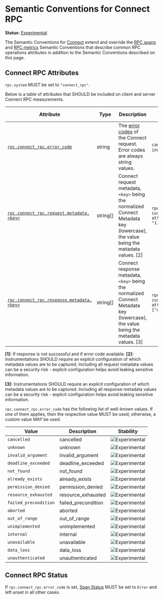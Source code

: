 <!--- Hugo front matter used to generate the website version of this page:
linkTitle: Connect
--->

# Semantic Conventions for Connect RPC

**Status**: [Experimental][DocumentStatus]

The Semantic Conventions for [Connect](http://connect.build) extend and override the [RPC spans](rpc-spans.md) and [RPC metrics](rpc-metrics.md) Semantic Conventions
that describe common RPC operations attributes in addition to the Semantic Conventions
described on this page.

## Connect RPC Attributes

`rpc.system` MUST be set to `"connect_rpc"`.

Below is a table of attributes that SHOULD be included on client and server Connect RPC measurements.

<!-- semconv rpc.connect_rpc(full,tag=connect_rpc-tech-specific) -->
<!-- NOTE: THIS TEXT IS AUTOGENERATED. DO NOT EDIT BY HAND. -->
<!-- see templates/registry/markdown/snippet.md.j2 -->

| Attribute  | Type | Description  | Examples  | [Requirement Level](https://opentelemetry.io/docs/specs/semconv/general/attribute-requirement-level/) | Stability |
|---|---|---|---|---|---|
| [`rpc.connect_rpc.error_code`](/docs/attributes-registry/rpc.md) | string | The [error codes](https://connect.build/docs/protocol/#error-codes) of the Connect request. Error codes are always string values. | `cancelled`; `unknown`; `invalid_argument` | `Conditionally Required` [1] | ![Experimental](https://img.shields.io/badge/-experimental-blue) |
| [`rpc.connect_rpc.request.metadata.<key>`](/docs/attributes-registry/rpc.md) | string[] | Connect request metadata, `<key>` being the normalized Connect Metadata key (lowercase), the value being the metadata values. [2] | `rpc.request.metadata.my-custom-metadata-attribute=["1.2.3.4", "1.2.3.5"]` | `Opt-In` | ![Experimental](https://img.shields.io/badge/-experimental-blue) |
| [`rpc.connect_rpc.response.metadata.<key>`](/docs/attributes-registry/rpc.md) | string[] | Connect response metadata, `<key>` being the normalized Connect Metadata key (lowercase), the value being the metadata values. [3] | `rpc.response.metadata.my-custom-metadata-attribute=["attribute_value"]` | `Opt-In` | ![Experimental](https://img.shields.io/badge/-experimental-blue) |

**[1]:** If response is not successful and if error code available.
**[2]:** Instrumentations SHOULD require an explicit configuration of which metadata values are to be captured. Including all request metadata values can be a security risk - explicit configuration helps avoid leaking sensitive information.

**[3]:** Instrumentations SHOULD require an explicit configuration of which metadata values are to be captured. Including all response metadata values can be a security risk - explicit configuration helps avoid leaking sensitive information.


`rpc.connect_rpc.error_code` has the following list of well-known values. If one of them applies, then the respective value MUST be used; otherwise, a custom value MAY be used.

| Value  | Description | Stability |
|---|---|---|
| `cancelled` | cancelled | ![Experimental](https://img.shields.io/badge/-experimental-blue) |
| `unknown` | unknown | ![Experimental](https://img.shields.io/badge/-experimental-blue) |
| `invalid_argument` | invalid_argument | ![Experimental](https://img.shields.io/badge/-experimental-blue) |
| `deadline_exceeded` | deadline_exceeded | ![Experimental](https://img.shields.io/badge/-experimental-blue) |
| `not_found` | not_found | ![Experimental](https://img.shields.io/badge/-experimental-blue) |
| `already_exists` | already_exists | ![Experimental](https://img.shields.io/badge/-experimental-blue) |
| `permission_denied` | permission_denied | ![Experimental](https://img.shields.io/badge/-experimental-blue) |
| `resource_exhausted` | resource_exhausted | ![Experimental](https://img.shields.io/badge/-experimental-blue) |
| `failed_precondition` | failed_precondition | ![Experimental](https://img.shields.io/badge/-experimental-blue) |
| `aborted` | aborted | ![Experimental](https://img.shields.io/badge/-experimental-blue) |
| `out_of_range` | out_of_range | ![Experimental](https://img.shields.io/badge/-experimental-blue) |
| `unimplemented` | unimplemented | ![Experimental](https://img.shields.io/badge/-experimental-blue) |
| `internal` | internal | ![Experimental](https://img.shields.io/badge/-experimental-blue) |
| `unavailable` | unavailable | ![Experimental](https://img.shields.io/badge/-experimental-blue) |
| `data_loss` | data_loss | ![Experimental](https://img.shields.io/badge/-experimental-blue) |
| `unauthenticated` | unauthenticated | ![Experimental](https://img.shields.io/badge/-experimental-blue) |
 

<!-- END AUTOGENERATED TEXT -->
<!-- endsemconv -->

## Connect RPC Status

If `rpc.connect_rpc.error_code` is set, [Span Status](https://github.com/open-telemetry/opentelemetry-specification/tree/v1.31.0/specification/trace/api.md#set-status) MUST be set to `Error` and left unset in all other cases.

[DocumentStatus]: https://github.com/open-telemetry/opentelemetry-specification/tree/v1.31.0/specification/document-status.md
